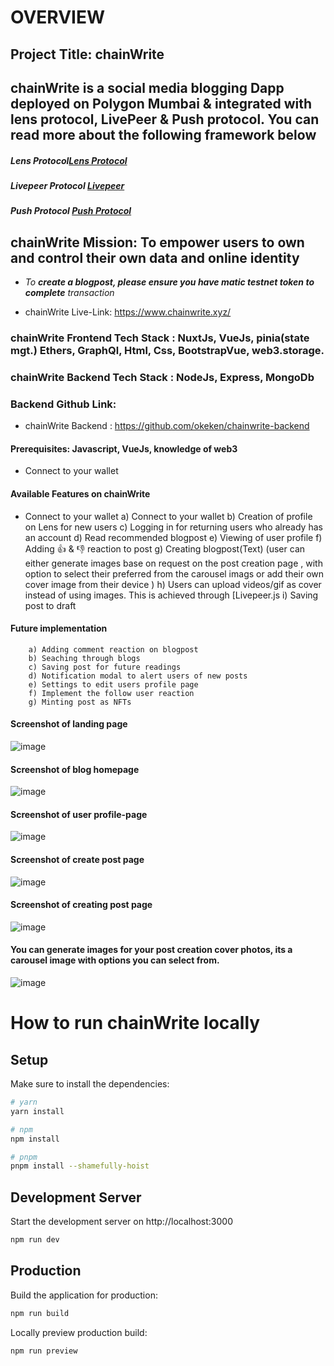 # **OVERVIEW**

## Project Title: chainWrite

## chainWrite is a social media blogging Dapp deployed on Polygon Mumbai & integrated with lens protocol, LivePeer & Push protocol. You can read more about the following framework below

 ##### Lens Protocol[Lens Protocol](https://www.lens.dev/)
##### Livepeer Protocol [Livepeer](https://livepeer.org/)
##### Push Protocol [Push Protocol](https://push.org/)

## chainWrite Mission: To empower users to own and control their own data and online identity

 - *To **create a blogpost, please ensure you have matic testnet token to complete** transaction*

 <!-- - *Profile creation for new user takes about 1-2 hrs on Lens, **while waiting for your profile to get created, you can only login to chainWrite platform to read blogs, view users profile & once your profile is created successfully you will have access to all of the available features e.g creating your blogpost, adding like & unlike reaction to post, view blogpost &** more* -->

- chainWrite Live-Link: https://www.chainwrite.xyz/

<!-- #### LENS PROTOCOL: is a composable and decentralized social graph. It lets creators take ownership of their content wherever they go in the digital garden of the decentralized internet, It functions on the polygon Proof Of Stake Blockchain ecosystem. You can read more here [Lens Protocol](https://www.lens.dev/) -->

### chainWrite Frontend Tech Stack : NuxtJs, VueJs, pinia(state mgt.) Ethers, GraphQl, Html, Css, BootstrapVue, web3.storage.

### chainWrite Backend Tech Stack : NodeJs, Express, MongoDb
<!-- ### The backend is use to track users that their profile has been created but still pending -->
### Backend Github Link: 
- chainWrite Backend : https://github.com/okeken/chainwrite-backend

#### Prerequisites: Javascript, VueJs, knowledge of web3

- Connect to your wallet

#### Available Features on chainWrite
- Connect to your wallet
        a) Connect to your wallet
        b) Creation of profile on Lens for new users
        c) Logging in for returning users who already has an account
        d) Read recommended blogpost
        e) Viewing of user profile
        f) Adding 👍 &  👎 reaction to post
        g) Creating blogpost(Text) (user can either generate images base on request on the post creation page , with option to select their preferred from the carousel imags or add their own cover image from their device )
        h) Users can upload videos/gif as cover instead of using images. This is achieved through [Livepeer.js 
        i) Saving post to draft

#### Future implementation
        a) Adding comment reaction on blogpost
        b) Seaching through blogs
        c) Saving post for future readings
        d) Notification modal to alert users of new posts
        e) Settings to edit users profile page
        f) Implement the follow user reaction
        g) Minting post as NFTs
       
        
#### Screenshot of landing page
![image](./images/homepage.png "landing page")

#### Screenshot of blog homepage
![image](./images/blogpage.JPG "blog homepage")

#### Screenshot of user profile-page
![image](./images/profile.png "profile page")

#### Screenshot of create post page
![image](./images/createPost.png "post page")

#### Screenshot of creating post page
![image](./images/signingT.JPG "post page")

#### You can generate images for your post creation cover photos, its a carousel image with options you can select from.
![image](./images/generateImg.JPG "post page")


# How to run chainWrite locally

## Setup

Make sure to install the dependencies:

```bash
# yarn
yarn install

# npm
npm install

# pnpm
pnpm install --shamefully-hoist
```

## Development Server

Start the development server on http://localhost:3000

```bash
npm run dev
```

## Production

Build the application for production:

```bash
npm run build
```

Locally preview production build:

```bash
npm run preview
```

